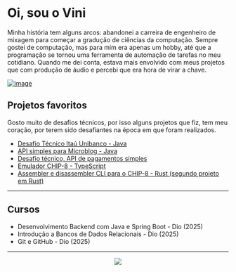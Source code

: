 # Oi, sou o Vini 
Minha história tem alguns arcos: abandonei a carreira de engenheiro de mixagem para começar a gradução de ciências da computação. Sempre gostei de computação, 
mas para mim era apenas um hobby, até que a programação se tornou uma ferramenta de automação de tarefas no meu cotidiano. Quando me dei conta, estava mais envolvido com meus projetos que com produção de áudio e percebi que era hora de virar a chave.

[![image](https://img.shields.io/badge/LinkedIn-0077B5?style=for-the-badge&logo=linkedin&logoColor=white)](https://www.linkedin.com/in/vin%C3%ADcius-bas%C3%ADlio-93481b254/) 

## Projetos favoritos
Gosto muito de desafios técnicos, por isso alguns projetos que fiz, tem meu coração, por terem sido desafiantes na época em que foram realizados.
- [Desafio Técnico Itaú Unibanco - Java](https://github.com/vini-basilio/desafio-itau-java)
- [API simples para Microblog - Java](https://github.com/vini-basilio/dev-posts)
- [Desafio técnico, API de pagamentos simples](https://github.com/vini-basilio/api-pagamentos-simples)
- [Emulador CHIP-8 - TypeScript](https://github.com/vini-basilio/chip8-vite)
- [Assembler e disassembler CLI para o CHIP-8 - Rust (segundo projeto em Rust)](https://github.com/vini-basilio/chip-8-assembler-disassembler-rust)
---

## Cursos
- Desenvolvimento Backend com Java e Spring Boot - Dio (2025)
- Introdução a Bancos de Dados Relacionais - Dio (2025)
- Git e GitHub - Dio (2025)
---
</picture>
<p align="center">
  <a href="https://skillicons.dev">
    <img src="https://skillicons.dev/icons?i=js,github,java" />
  </a>
</p>
